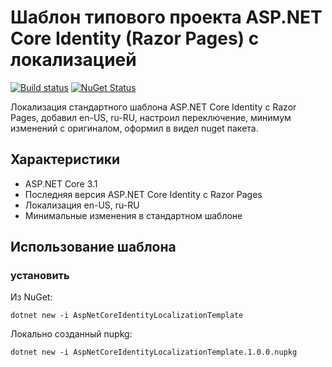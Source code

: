 # Шаблон типового проекта ASP.NET Core Identity (Razor Pages) с локализацией

[![Build status](https://ci.appveyor.com/api/projects/status/1ocot03h7hs38siq?svg=true)](https://ci.appveyor.com/project/alekseyaz/aspnetcoreidentitylocalizationtemplate)
[![NuGet Status](http://img.shields.io/nuget/v/AspNetCoreIdentityLocalizationTemplate.svg?style=flat-square)](https://www.nuget.org/packages/AspNetCoreIdentityLocalizationTemplate/)

Локализация стандартного шаблона ASP.NET Core Identity с Razor Pages, добавил en-US, ru-RU, настроил переключение, минимум изменений с оригиналом, оформил в видел nuget пакета.

## Характеристики

- ASP.NET Core 3.1
- Последняя версия ASP.NET Core Identity с Razor Pages
- Локализация en-US, ru-RU
- Минимальные изменения в стандартном шаблоне

## Использование шаблона

### установить

Из NuGet:

```
dotnet new -i AspNetCoreIdentityLocalizationTemplate
```

Локально созданный nupkg:

```
dotnet new -i AspNetCoreIdentityLocalizationTemplate.1.0.0.nupkg
```

